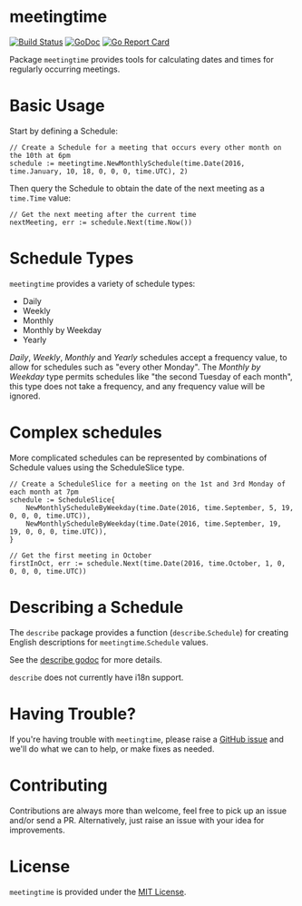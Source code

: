 # meetingtime

[![Build Status](https://travis-ci.org/theothertomelliott/meetingtime.svg?branch=master)](https://travis-ci.org/theothertomelliott/meetingtime)
[![GoDoc](https://godoc.org/github.com/theothertomelliott/meetingtime?status.svg)](https://godoc.org/github.com/theothertomelliott/meetingtime)
[![Go Report Card](https://goreportcard.com/badge/github.com/theothertomelliott/meetingtime)](https://goreportcard.com/report/github.com/theothertomelliott/meetingtime)

Package `meetingtime` provides tools for calculating dates and times for regularly occurring meetings.

# Basic Usage

Start by defining a Schedule:

    // Create a Schedule for a meeting that occurs every other month on the 10th at 6pm
    schedule := meetingtime.NewMonthlySchedule(time.Date(2016, time.January, 10, 18, 0, 0, 0, time.UTC), 2)

Then query the Schedule to obtain the date of the next meeting as a `time.Time` value:

    // Get the next meeting after the current time
    nextMeeting, err := schedule.Next(time.Now())

# Schedule Types

`meetingtime` provides a variety of schedule types:

* Daily
* Weekly
* Monthly
* Monthly by Weekday
* Yearly

*Daily*, *Weekly*, *Monthly* and *Yearly* schedules accept a frequency value, to allow for schedules such as "every other Monday". The *Monthly by Weekday* type permits schedules like "the second Tuesday of each month", this type does not take a frequency, and any frequency value will be ignored.

# Complex schedules

More complicated schedules can be represented by combinations of Schedule values using the ScheduleSlice type.

    // Create a ScheduleSlice for a meeting on the 1st and 3rd Monday of each month at 7pm
    schedule := ScheduleSlice{
        NewMonthlyScheduleByWeekday(time.Date(2016, time.September, 5, 19, 0, 0, 0, time.UTC)),
        NewMonthlyScheduleByWeekday(time.Date(2016, time.September, 19, 19, 0, 0, 0, time.UTC)),
    }

    // Get the first meeting in October
    firstInOct, err := schedule.Next(time.Date(2016, time.October, 1, 0, 0, 0, 0, time.UTC))

# Describing a Schedule

The `describe` package provides a function (`describe`.`Schedule`) for creating English descriptions for `meetingtime`.`Schedule` values.

See the [describe godoc](https://godoc.org/github.com/theothertomelliott/meetingtime/describe) for more details.

`describe` does not currently have i18n support.

# Having Trouble?

If you're having trouble with `meetingtime`, please raise a [GitHub issue](https://github.com/theothertomelliott/meetingtime/issues) and we'll do what we can to help, or make fixes as needed.

# Contributing

Contributions are always more than welcome, feel free to pick up an issue and/or send a PR. Alternatively, just raise an issue with your idea for improvements.

# License

`meetingtime` is provided under the [MIT License](https://github.com/theothertomelliott/meetingtime/blob/master/LICENSE).
